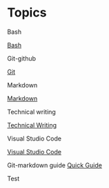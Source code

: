 # Topics # 

Bash 

[Bash](bash/index-bash.md)

Git-github 

[Git](git-github/index-git.md)

Markdown 

[Markdown](markdown/index-markdown.md)

Technical writing 

[Technical Writing](technical-writing/index-techwriting.md)


Visual Studio Code 

[Visual Studio Code](vscode/)


Git-markdown guide 
[Quick Guide](markdown/git-markdown.md)

Test